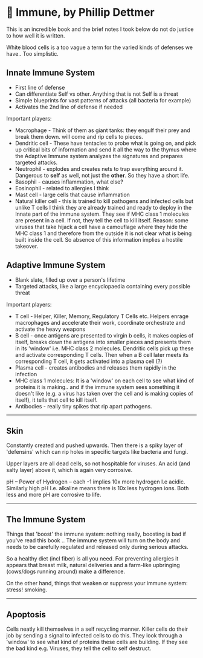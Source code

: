 # 📝 Immune, by Phillip Dettmer

This is an incredible book and the brief notes I took below do not do justice
to how well it is written.

White blood cells is a too vague a term for the varied kinds of defenses we
have.. Too simplistic. 

 

## Innate Immune System 

- First line of defense 
- Can differentiate Self vs other. Anything that is not Self is a threat 
- Simple blueprints for vast patterns of attacks (all bacteria for example) 
- Activates the 2nd line of defense if needed 

Important players:

- Macrophage - Think of them as giant tanks: they engulf their prey and break
them down.
will come and rip cells to pieces.
- Dendritic cell - These have tentacles to probe what is going on, and pick up
critical bits of information and send it all the way to the thymus where the
Adaptive Immune system analyzes the signatures and prepares targeted attacks.
- Neutrophil - explodes and creates nets to trap everything around it.
Dangerous to **self** as well, not just the **other**. So they have a short
life.
- Basophil - causes inflammation, what else?
- Eosinophil - related to allergies I think
- Mast cell - large cells that cause inflammation
- Natural killer cell - this is trained to kill pathogens and infected cells
but unlike T cells I think they are already trained and ready to deploy in the
Innate part of the immune system. They see if MHC class 1 molecules are present
in a cell. If not, they tell the cell to kill itself. Reason: some viruses that
take hijack a cell have a camouflage where they hide the MHC class 1 and
therefore from the outside it is not clear what is being built inside the cell.
So absence of this information implies a hostile takeover.

## Adaptive Immune System 

- Blank slate, filled up over a person's lifetime 
- Targeted attacks, like a large encyclopaedia containing every possible threat 

Important players:

- T cell - Helper, Killer, Memory, Regulatory T Cells etc. Helpers enrage
macrophages and accelerate their work, coordinate orchestrate and activate the
heavy weapons
- B cell - once antigens are presented to virgin b cells, it makes copies of
itself, breaks down the antigens into smaller pieces and presents them in its
'window' i.e. MHC class 2 molecules. Dendritic cells pick up these and activate
corresponding T cells. Then when a B cell later meets its corresponding  T
cell, it gets activated into a plasma cell (?)
- Plasma cell - creates antibodies and releases them rapidly in the infection
- MHC class 1 molecules: It is a 'window' on each cell to see what kind of
proteins it is making.. and if the immune system sees something it doesn't like
(e.g. a virus has taken over the cell and is making copies of itself), it tells
that cell to kill itself.
- Antibodies - really tiny spikes that rip apart pathogens.

---

## Skin

Constantly created and pushed upwards. Then there is a spiky layer of
'defensins' which can rip holes in specific targets like bacteria and fungi.


Upper layers are all dead cells, so not hospitable for viruses. An acid (and
salty layer) above it, which is again very corrosive.  

pH – Power of Hydrogen – each -1 implies 10x more hydrogen I.e acidic.
Similarly high pH I.e. alkaline means there is 10x less hydrogen ions. Both
less and more pH are corrosive to life. 


--- 
 
## The Immune System

Things that 'boost' the immune system: nothing really, boosting is bad if
you've read this book .. The immune system will turn on the body and needs to
be carefully regulated and released only during serious attacks.

So a healthy diet (incl fiber) is all you need. For preventing allergies it
appears that breast milk, natural deliveries and a farm-like upbringing
(cows/dogs running around) make a difference.

On the other hand, things that weaken or suppress your immune system: stress!
smoking.


---  

## Apoptosis

Cells neatly kill themselves in a self recycling manner. Killer cells do their
job by sending a signal to infected cells to do this. They look through a
'window' to see what kind of proteins these cells are building. If they see the
bad kind e.g. Viruses, they tell the cell to self destruct. 


